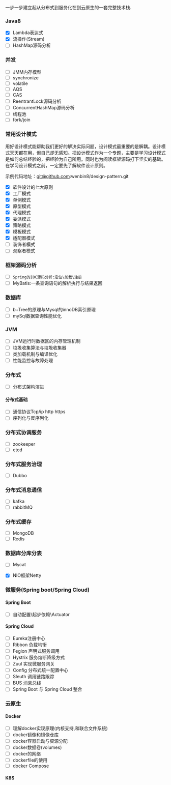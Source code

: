 

一步一步建立起从分布式到服务化在到云原生的一套完整技术栈.

### Java8

- [x] Lambda表达式
- [x] 流操作(Stream)
- [ ] HashMap源码分析

### 并发

- [ ] JMM内存模型
- [ ] synchronize
- [ ] volatile
- [ ] AQS
- [ ] CAS
- [ ] ReentrantLock源码分析
- [ ] ConcurrentHashMap源码分析
- [ ] 线程池
- [ ] fork/join

### 常用设计模式

​	用好设计模式能帮助我们更好的解决实际问题，设计模式最重要的是解耦。设计模式天天都在用，但自己却无感知。把设计模式作为一个专题，主要是学习设计模式是如何总结经验的，把经验为自己所用。同时也为阅读框架源码打下坚实的基础。在学习设计模式之前，一定要先了解软件设计原则。

示例代码地址：git@github.com:wenbin8/design-pattern.git

- [x] 软件设计的七大原则
- [x] 工厂模式
- [x] 单例模式
- [x] 原型模式
- [x] 代理模式
- [x] 委派模式
- [x] 策略模式
- [x] 模板模式
- [x] 适配器模式
- [ ] 装饰者模式
- [ ] 观察者模式

### 框架源码分析

- [ ] `Spring的IOC源码分析:定位\加载\注册`
- [ ] MyBatis:一条查询语句的解析执行与结果返回

### 数据库

- [ ] b+Tree的原理与Mysql的innoDB索引原理
- [ ] mySql数据查询性能优化

### JVM

- [ ] JVM运行时数据区的内存管理机制
- [ ] 垃圾收集算法与垃圾收集器
- [ ] 类加载机制与编译优化
- [ ] 性能监控与故障处理

### 分布式

- [ ] 分布式架构演进

#### 分布式基础

- [ ] 通信协议Tcp/ip http https
- [ ] 序列化与反序列化

### 分布式协调服务

- [ ] zookeeper
- [ ] etcd

### 分布式服务治理

- [ ] Dubbo

### 分布式消息通信

- [ ] kafka
- [ ] rabbitMQ

### 分布式缓存

- [ ] MongoDB
- [ ] Redis

### 数据库分库分表

- [ ] Mycat

- [x] NIO框架Netty

### 微服务(Spring boot/Spring Cloud)

#### Spring Boot

- [ ] 自动配置\起步依赖\Actuator

#### Spring Cloud

- [ ] Eureka注册中心
- [ ] Ribbon 负载均衡
- [ ] Fegion 声明式服务调用
- [ ] Hystrix 服务熔断降级方式
- [ ] Zuul 实现微服务网关
- [ ] Config 分布式统一配置中心
- [ ] Sleuth 调用链路跟踪
- [ ] BUS 消息总线
- [ ] Spring Boot 与 Spring Cloud 整合

### 云原生

#### Docker

- [ ] 理解docker实现原理(内核支持,和联合文件系统)
- [ ] docker镜像和镜像仓库
- [ ] docker容器启动与资源分配
- [ ] docker数据卷(volumes)
- [ ] docker的网络
- [ ] dockerfile的使用
- [ ] docker Compose 

#### K8S

